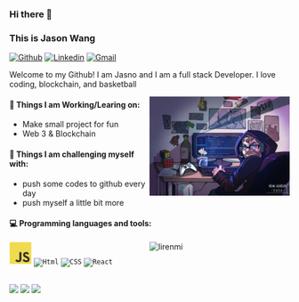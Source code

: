 ### Hi there 👋 
### This is Jason Wang

[![Github](https://img.shields.io/badge/-Github-000?style=flat&logo=Github&logoColor=white)](https://github.com/hawk198723)
[![Linkedin](https://img.shields.io/badge/-LinkedIn-blue?style=flat&logo=Linkedin&logoColor=white)]((https://www.linkedin.com/in/jason-x-wang/))
[![Gmail](https://img.shields.io/badge/-Gmail-c14438?style=flat&logo=Gmail&logoColor=white)](mailto:wang.x.jason@gmail.com)

Welcome to my Github! I am Jasno and I am a full stack Developer. I love coding, blockchain, and basketball  

<img align="right" alt="img" src="https://github.com/FernandoRoldan93/FernandoRoldan93/blob/master/cover_image.jpg" width="50%" height="auto" />


#### 🌱 Things I am Working/Learing on: 
- Make small project for fun
- Web 3 & Blockchain

#### :muscle: Things I am challenging myself with:
- push some codes to github every day
- push myself a little bit more

#### :computer: Programming languages and tools: 
<p>
	<img width="50%" align="right" src="https://github-readme-streak-stats.herokuapp.com/?user=lirenmi&" alt="lirenmi"/>

<code><img width="40" src="https://raw.githubusercontent.com/devicons/devicon/master/icons/javascript/javascript-original.svg" alt="Javascript"></code>
<code><img width="40" src="https://www.svgrepo.com/show/55451/html.svg" alt="Html"></code>
<code><img width="40" src="https://www.svgrepo.com/show/250453/css.svg" alt="CSS"></code>
<code><img width="40" src="https://www.svgrepo.com/show/303157/react-logo.svg" alt="React"></code>

<br />
<code><img width="40" src="https://www.svgrepo.com/show/43101/java.svg"></code>
<code><img width="40" src="https://www.svgrepo.com/show/303266/nodejs-icon-logo.svg"></code>
<code><img width="40" src="https://pbs.twimg.com/profile_images/1255113654049128448/J5Yt92WW.png"></code>

